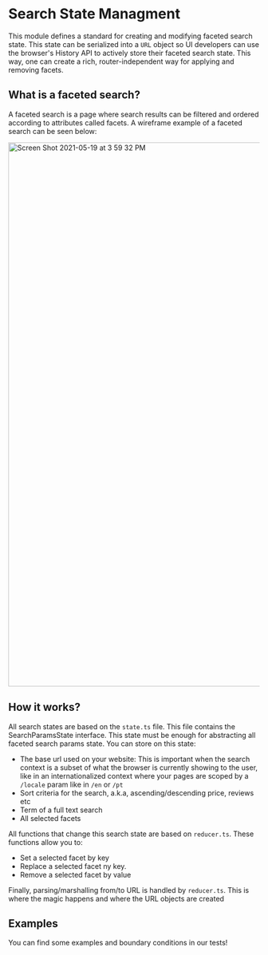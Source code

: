 # Search State Managment

This module defines a standard for creating and modifying faceted search state. This state can be serialized into a `URL` object so UI developers can use the browser's History API to actively store their faceted search state. This way, one can create a rich, router-independent way for applying and removing facets.

## What is a faceted search?

A faceted search is a page where search results can be filtered and ordered according to attributes called facets. A wireframe example of a faceted search can be seen below:

<img width="1091" alt="Screen Shot 2021-05-19 at 3 59 32 PM" src="https://user-images.githubusercontent.com/1753396/118869450-cb0db380-b8bb-11eb-9c12-338377c6c1c2.png">

## How it works?

All search states are based on the `state.ts` file. This file contains the SearchParamsState interface. This state must be enough for abstracting all faceted search params state. You can store on this state:

- The base url used on your website:
  This is important when the search context is a subset of what the browser is currently showing to the user, like in an internationalized context where your pages are scoped by a `/locale` param like in `/en` or `/pt`
- Sort criteria for the search, a.k.a, ascending/descending price, reviews etc
- Term of a full text search
- All selected facets

All functions that change this search state are based on `reducer.ts`. These functions allow you to:

- Set a selected facet by key
- Replace a selected facet ny key.
- Remove a selected facet by value

Finally, parsing/marshalling from/to URL is handled by `reducer.ts`. This is where the magic happens and where the URL objects are created

## Examples

You can find some examples and boundary conditions in our tests!
